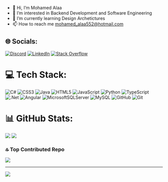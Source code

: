 - 👋 Hi, I’m Mohamed Alaa
- 👀 I’m interested in Backend Development and Software Engineering
- 🌱 I’m currently learning Design Archetictures
- 📫 How to reach me mohamed_alaa552@hotmail.com


## 🌐 Socials:
[![Discord](https://img.shields.io/badge/Discord-%237289DA.svg?logo=discord&logoColor=white)](https://discord.gg/https://discord.gg/pmQsz6sKEa) [![LinkedIn](https://img.shields.io/badge/LinkedIn-%230077B5.svg?logo=linkedin&logoColor=white)](https://linkedin.com/in/mohamed-alaa-3544201b3) [![Stack Overflow](https://img.shields.io/badge/-Stackoverflow-FE7A16?logo=stack-overflow&logoColor=white)](https://stackoverflow.com/users/16332798) 

# 💻 Tech Stack:
![C#](https://img.shields.io/badge/c%23-%23239120.svg?style=for-the-badge&logo=csharp&logoColor=white) ![CSS3](https://img.shields.io/badge/css3-%231572B6.svg?style=for-the-badge&logo=css3&logoColor=white) ![Java](https://img.shields.io/badge/java-%23ED8B00.svg?style=for-the-badge&logo=openjdk&logoColor=white) ![HTML5](https://img.shields.io/badge/html5-%23E34F26.svg?style=for-the-badge&logo=html5&logoColor=white) ![JavaScript](https://img.shields.io/badge/javascript-%23323330.svg?style=for-the-badge&logo=javascript&logoColor=%23F7DF1E) ![Python](https://img.shields.io/badge/python-3670A0?style=for-the-badge&logo=python&logoColor=ffdd54) ![TypeScript](https://img.shields.io/badge/typescript-%23007ACC.svg?style=for-the-badge&logo=typescript&logoColor=white) ![.Net](https://img.shields.io/badge/.NET-5C2D91?style=for-the-badge&logo=.net&logoColor=white) ![Angular](https://img.shields.io/badge/angular-%23DD0031.svg?style=for-the-badge&logo=angular&logoColor=white) ![MicrosoftSQLServer](https://img.shields.io/badge/Microsoft%20SQL%20Server-CC2927?style=for-the-badge&logo=microsoft%20sql%20server&logoColor=white) ![MySQL](https://img.shields.io/badge/mysql-4479A1.svg?style=for-the-badge&logo=mysql&logoColor=white) ![GitHub](https://img.shields.io/badge/github-%23121011.svg?style=for-the-badge&logo=github&logoColor=white) ![Git](https://img.shields.io/badge/git-%23F05033.svg?style=for-the-badge&logo=git&logoColor=white)
# 📊 GitHub Stats:
![](https://github-readme-streak-stats.herokuapp.com/?user=MohamedAlaa552&theme=dark&hide_border=false)
![](https://github-readme-stats.vercel.app/api/top-langs/?username=MohamedAlaa552&theme=dark&hide_border=false&include_all_commits=true&count_private=true&layout=compact)

### 🔝 Top Contributed Repo
![](https://github-contributor-stats.vercel.app/api?username=MohamedAlaa552&limit=5&theme=dark&combine_all_yearly_contributions=true)

---
[![](https://visitcount.itsvg.in/api?id=MohamedAlaa552&icon=0&color=0)](https://visitcount.itsvg.in)

<!-- Proudly created with GPRM ( https://gprm.itsvg.in ) -->

